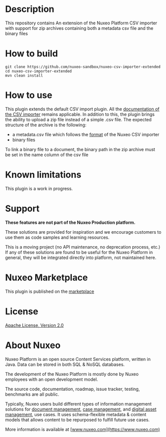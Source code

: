 # Description

This repository contains An extension of the Nuxeo Platform CSV importer with support for zip archives containing both a metadata csv file and the binary files
# How to build

```
git clone https://github.com/nuxeo-sandbox/nuxeo-csv-importer-extended
cd nuxeo-csv-importer-extended
mvn clean install
```

# How to use

This plugin extends the default CSV import plugin. All the [documentation of the CSV importer](https://doc.nuxeo.com/nxdoc/nuxeo-csv/) remains applicable. In addition to this, the plugin brings the ability to upload a zip file instead of a simple .csv file.
The expected structure of the archive is the following:
- a metadata.csv file which follows the [format](https://doc.nuxeo.com/nxdoc/nuxeo-csv/#csv-file-definition) of the Nuxeo CSV importer
- binary files

To link a binary file to a document, the binary path in the zip archive must be set in the name column of the csv file

# Known limitations
This plugin is a work in progress.

# Support

**These features are not part of the Nuxeo Production platform.**

These solutions are provided for inspiration and we encourage customers to use them as code samples and learning resources.

This is a moving project (no API maintenance, no deprecation process, etc.) If any of these solutions are found to be useful for the Nuxeo Platform in general, they will be integrated directly into platform, not maintained here.

# Nuxeo Marketplace
This plugin is published on the [marketplace]((https://connect.nuxeo.com/nuxeo/site/marketplace/package/nuxeo-csv-importer-extended))

# License

[Apache License, Version 2.0](http://www.apache.org/licenses/LICENSE-2.0.html)

# About Nuxeo

Nuxeo Platform is an open source Content Services platform, written in Java. Data can be stored in both SQL & NoSQL databases.

The development of the Nuxeo Platform is mostly done by Nuxeo employees with an open development model.

The source code, documentation, roadmap, issue tracker, testing, benchmarks are all public.

Typically, Nuxeo users build different types of information management solutions for [document management](https://www.nuxeo.com/solutions/document-management/), [case management](https://www.nuxeo.com/solutions/case-management/), and [digital asset management](https://www.nuxeo.com/solutions/dam-digital-asset-management/), use cases. It uses schema-flexible metadata & content models that allows content to be repurposed to fulfill future use cases.

More information is available at [www.nuxeo.com](https://www.nuxeo.com)
